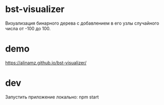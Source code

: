 # bst-visualizer
Визуализация бинарного дерева с добавлением в его узлы случайного числа от -100 до 100.

# demo
https://alinamz.github.io/bst-visualizer/

# dev
Запустить приложение локально: npm start

